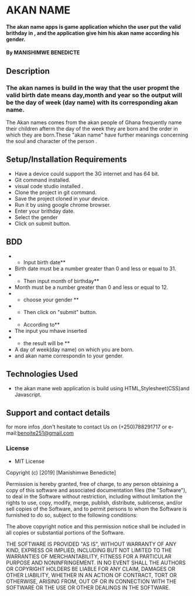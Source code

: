 # AKAN NAME
#### The akan name apps is game application whichn the user put the valid brithday in , and the application give him his akan name according his gender. 
#### By **MANISHIMWE BENEDICTE**
## Description
### The akan names is build in the way that the user propmt the valid birth date means day,month and year so the output will be the day of week (day name) with its corresponding akan name.  
The Akan names comes from the akan people of Ghana frequently name their children afterm the day of the week they are born and the order in which they are born.These "akan name" have further meanings concerning the soul and character of the person .
## Setup/Installation Requirements
* Have a device could support the 3G internet and has 64 bit.
* Git command installed.
* visual code studio installed .
* Clone the project in git command.
* Save the project cloned in your device.
* Run it by using google chrome browser.
* Enter your brithday date.
* Select the gender
* Click on submit button.
## BDD
* * Input birth date**
* Birth date must be a number greater than 0 and less or equal to 31.
* * Then input month of birthday**
* Month must be a number greater than 0 and less or equal to 12.
* * choose your gender **
* * Then click on "submit" button.
* * According to**
* The input you mhave inserted
* * the result will be **
* A day of week(day name) on which you are born.
* and akan name correspondin to your gender.
## Technologies Used
* the akan mane web application is build using HTML,Stylesheet(CSS)and Javascript.
## Support and contact details
for more infos ,don't hesitate to contact Us on (+250)788291717 or e-mail:benoite251@gmail.com
### License
* MIT License

Copyright (c) [2019] [Manishimwe Benedicte]

Permission is hereby granted, free of charge, to any person obtaining a copy of this software and associated documentation files (the "Software"), to deal in the Software without restriction, including without limitation the rights to use, copy, modify, merge, publish, distribute, sublicense, and/or sell copies of the Software, and to permit persons to whom the Software is furnished to do so, subject to the following conditions:

The above copyright notice and this permission notice shall be included in all copies or substantial portions of the Software.

THE SOFTWARE IS PROVIDED "AS IS", WITHOUT WARRANTY OF ANY KIND, EXPRESS OR IMPLIED, INCLUDING BUT NOT LIMITED TO THE WARRANTIES OF MERCHANTABILITY, FITNESS FOR A PARTICULAR PURPOSE AND NONINFRINGEMENT. IN NO EVENT SHALL THE AUTHORS OR COPYRIGHT HOLDERS BE LIABLE FOR ANY CLAIM, DAMAGES OR OTHER LIABILITY, WHETHER IN AN ACTION OF CONTRACT, TORT OR OTHERWISE, ARISING FROM, OUT OF OR IN CONNECTION WITH THE SOFTWARE OR THE USE OR OTHER DEALINGS IN THE SOFTWARE.
